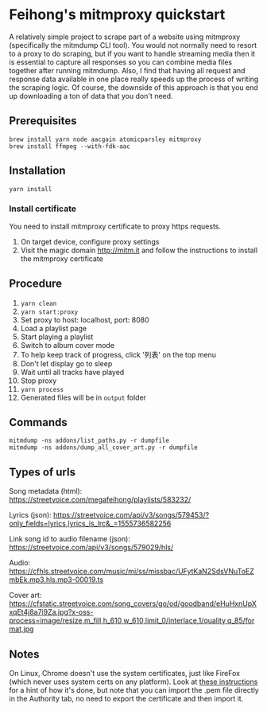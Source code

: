# Feihong's mitmproxy quickstart

A relatively simple project to scrape part of a website using mitmproxy (specifically the mitmdump CLI tool). You would not normally need to resort to a proxy to do scraping, but if you want to handle streaming media then it is essential to capture all responses so you can combine media files together after running mitmdump. Also, I find that having all request and response data available in one place really speeds up the process of writing the scraping logic. Of course, the downside of this approach is that you end up downloading a ton of data that you don't need.

## Prerequisites

    brew install yarn node aacgain atomicparsley mitmproxy
    brew install ffmpeg --with-fdk-aac

## Installation

    yarn install

### Install certificate

You need to install mitmproxy certificate to proxy https requests.

1. On target device, configure proxy settings
1. Visit the magic domain http://mitm.it and follow the instructions to install the mitmproxy certificate

## Procedure

1. `yarn clean`
1. `yarn start:proxy`
1. Set proxy to host: localhost, port: 8080
1. Load a playlist page
1. Start playing a playlist
1. Switch to album cover mode
1. To help keep track of progress, click '列表' on the top menu
1. Don't let display go to sleep
1. Wait until all tracks have played
1. Stop proxy
1. `yarn process`
1. Generated files will be in `output` folder

## Commands

    mitmdump -ns addons/list_paths.py -r dumpfile
    mitmdump -ns addons/dump_all_cover_art.py -r dumpfile

## Types of urls

Song metadata (html): https://streetvoice.com/megafeihong/playlists/583232/

Lyrics (json): https://streetvoice.com/api/v3/songs/579453/?only_fields=lyrics,lyrics_is_lrc&_=1555736582256

Link song id to audio filename (json): https://streetvoice.com/api/v3/songs/579029/hls/

Audio: https://cfhls.streetvoice.com/music/mi/ss/missbac/UFytKaN2SdsVNuToEZmbEk.mp3.hls.mp3-00019.ts

Cover art: https://cfstatic.streetvoice.com/song_covers/go/od/goodband/eHuHxnUpXxqEt4j8a7i9Za.jpg?x-oss-process=image/resize,m_fill,h_610,w_610,limit_0/interlace,1/quality,q_85/format,jpg

## Notes

On Linux, Chrome doesn't use the system certificates, just like FireFox (which never uses system certs on any platform). Look at [these instructions](https://stackoverflow.com/a/15076602/198996) for a hint of how it's done, but note that you can import the .pem file directly in the Authority tab, no need to export the certificate and then import it. 
